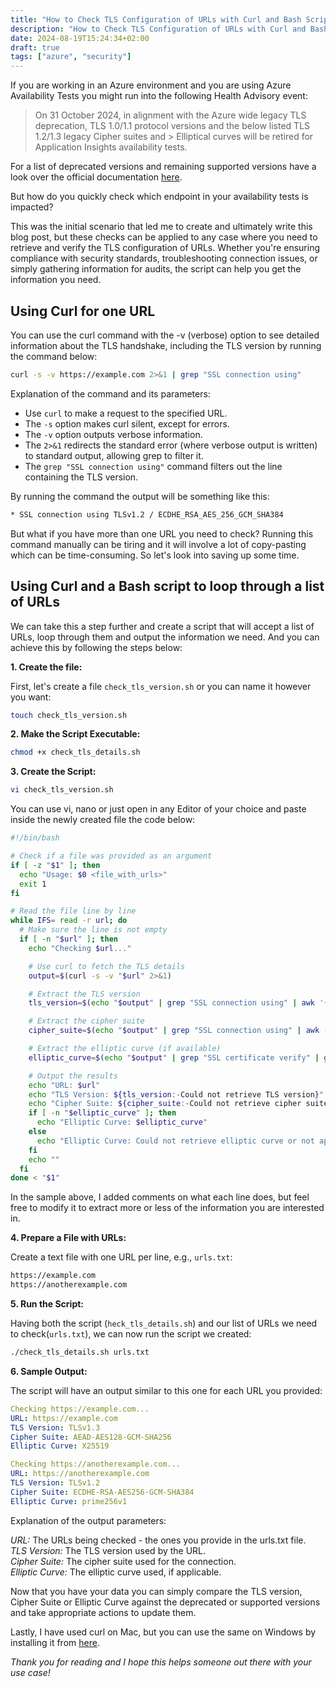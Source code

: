 ```yaml
---
title: "How to Check TLS Configuration of URLs with Curl and Bash Script"
description: "How to Check TLS Configuration of URLs with Curl and Bash Script"
date: 2024-08-19T15:24:34+02:00
draft: true
tags: ["azure", "security"]
---
```

If you are working in an Azure environment and you are using Azure Availability Tests you might run into the following Health Advisory event:

> On 31 October 2024, in alignment with the Azure wide legacy TLS deprecation, TLS 1.0/1.1 protocol versions and the below listed TLS 1.2/1.3 legacy Cipher suites and > Elliptical curves will be retired for Application Insights availability tests.

For a list of deprecated versions and remaining supported versions have a look over the official documentation [here](https://learn.microsoft.com/en-us/azure/azure-monitor/app/availability?tabs=standard#deprecating-tls-configuration).

But how do you quickly check which endpoint in your availability tests is impacted?

This was the initial scenario that led me to create and ultimately write this blog post, but these checks can be applied to any case where you need to retrieve and verify the TLS configuration of URLs. Whether you're ensuring compliance with security standards, troubleshooting connection issues, or simply gathering information for audits, the script can help you get the information you need.

## Using Curl for one URL

You can use the curl command with the -v (verbose) option to see detailed information about the TLS handshake, including the TLS version by running the command below:

```bash
curl -s -v https://example.com 2>&1 | grep "SSL connection using"
```

Explanation of the command and its parameters:

- Use `curl` to make a request to the specified URL.
- The `-s` option makes curl silent, except for errors.
- The `-v` option outputs verbose information.
- The `2>&1` redirects the standard error (where verbose output is written) to standard output, allowing grep to filter it.
- The `grep "SSL connection using"` command filters out the line containing the TLS version.

By running the command the output will be something like this:

```bash
* SSL connection using TLSv1.2 / ECDHE_RSA_AES_256_GCM_SHA384
```

But what if you have more than one URL you need to check? Running this command manually can be tiring and it will involve a lot of copy-pasting which can be time-consuming. So let's look into saving up some time.

## Using Curl and a Bash script to loop through a list of URLs

We can take this a step further and create a script that will accept a list of URLs, loop through them and output the information we need. And you can achieve this by following the steps below:

**1. Create the file:**

First, let's create a file `check_tls_version.sh` or you can name it however you want:

```bash
touch check_tls_version.sh
```

**2. Make the Script Executable:**

```bash
chmod +x check_tls_details.sh
```

**3. Create the Script:**

```bash
vi check_tls_version.sh
```

You can use vi, nano or just open in any Editor of your choice and paste inside the newly created file the code below:

```bash
#!/bin/bash

# Check if a file was provided as an argument
if [ -z "$1" ]; then
  echo "Usage: $0 <file_with_urls>"
  exit 1
fi

# Read the file line by line
while IFS= read -r url; do
  # Make sure the line is not empty
  if [ -n "$url" ]; then
    echo "Checking $url..."

    # Use curl to fetch the TLS details
    output=$(curl -s -v "$url" 2>&1)

    # Extract the TLS version
    tls_version=$(echo "$output" | grep "SSL connection using" | awk '{print $5}')

    # Extract the cipher suite
    cipher_suite=$(echo "$output" | grep "SSL connection using" | awk -F'/' '{print $2}' | xargs)

    # Extract the elliptic curve (if available)
    elliptic_curve=$(echo "$output" | grep "SSL certificate verify" | grep -o '(?<=using ).*(?= curve)')

    # Output the results
    echo "URL: $url"
    echo "TLS Version: ${tls_version:-Could not retrieve TLS version}"
    echo "Cipher Suite: ${cipher_suite:-Could not retrieve cipher suite}"
    if [ -n "$elliptic_curve" ]; then
      echo "Elliptic Curve: $elliptic_curve"
    else
      echo "Elliptic Curve: Could not retrieve elliptic curve or not applicable"
    fi
    echo ""
  fi
done < "$1"
```

In the sample above, I added comments on what each line does, but feel free to modify it to extract more or less of the information you are interested in.

**4. Prepare a File with URLs:**

Create a text file with one URL per line, e.g., `urls.txt`:

```bash
https://example.com
https://anotherexample.com
```

**5. Run the Script:**

Having both the script (`heck_tls_details.sh`) and our list of URLs we need to check(`urls.txt`), we can now run the script we created:

```bash
./check_tls_details.sh urls.txt
```

**6. Sample Output:**

The script will have an output similar to this one for each URL you provided:

```yaml
Checking https://example.com...
URL: https://example.com
TLS Version: TLSv1.3
Cipher Suite: AEAD-AES128-GCM-SHA256
Elliptic Curve: X25519

Checking https://anotherexample.com...
URL: https://anotherexample.com
TLS Version: TLSv1.2
Cipher Suite: ECDHE-RSA-AES256-GCM-SHA384
Elliptic Curve: prime256v1
```

Explanation of the output parameters:

*URL:* The URLs being checked - the ones you provide in the urls.txt file.\
*TLS Version:* The TLS version used by the URL.\
*Cipher Suite:* The cipher suite used for the connection.\
*Elliptic Curve:* The elliptic curve used, if applicable.

Now that you have your data you can simply compare the TLS version, Cipher Suite or Elliptic Curve against the deprecated or supported versions and take appropriate actions to update them.

Lastly, I have used curl on Mac, but you can use the same on Windows by installing it from [here](https://curl.se/windows/).

*Thank you for reading and I hope this helps someone out there with your use case!*
